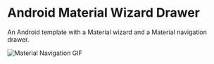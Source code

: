 # Android Material Wizard Drawer
An Android template with a Material wizard and a Material navigation drawer.


![Material Navigation GIF](https://i.imgur.com/0KrBzQz.gif)

